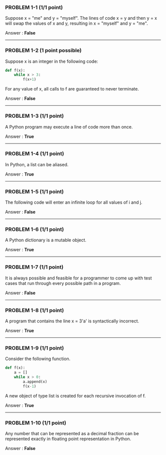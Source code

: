 ### PROBLEM 1-1  (1/1 point)

Suppose x = "me" and y = "myself". The lines of code x = y and then y = x will swap the values of x and y, resulting in x = "myself" and y = "me".

Answer :  **False**

---

### PROBLEM 1-2  (1 point possible)

Suppose x is an integer in the following code:

```python
def f(x):
    while x > 3:
        f(x+1)
```
For any value of x, all calls to f are guaranteed to never terminate.

Answer :  **False**

___

### PROBLEM 1-3  (1/1 point)

A Python program may execute a line of code more than once.

Answer :  **True**

---

### PROBLEM 1-4  (1/1 point)

In Python, a list can be aliased.

Answer :  **True**

---

### PROBLEM 1-5  (1/1 point)

The following code will enter an infinite loop for all values of i and j.

Answer :  **False**

---

### PROBLEM 1-6  (1/1 point)

A Python dictionary is a mutable object.

Answer :  **True**

---

### PROBLEM 1-7  (1/1 point)

It is always possible and feasible for a programmer to come up with test cases that run through every possible path in a program.

Answer :  **False**

---

### PROBLEM 1-8  (1/1 point)

A program that contains the line x = 3'a' is syntactically incorrect.

Answer :  **True**

---

### PROBLEM 1-9  (1/1 point)

Consider the following function.

```python
def f(x):
    a = []
    while x > 0:
        a.append(x)
        f(x-1)
```

A new object of type list is created for each recursive invocation of f.

Answer :  **True**

---

### PROBLEM 1-10  (1/1 point)

Any number that can be represented as a decimal fraction can be represented exactly in floating point representation in Python.

Answer :  **False**

 


